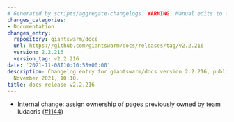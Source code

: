 ```yaml
---
# Generated by scripts/aggregate-changelogs. WARNING: Manual edits to this files will be overwritten.
changes_categories:
- Documentation
changes_entry:
  repository: giantswarm/docs
  url: https://github.com/giantswarm/docs/releases/tag/v2.2.216
  version: 2.2.216
  version_tag: v2.2.216
date: '2021-11-08T10:10:58+00:00'
description: Changelog entry for giantswarm/docs version 2.2.216, published on 08
  November 2021, 10:10.
title: docs release v2.2.216
---
```


- Internal change: assign ownership of pages previously owned by team ludacris ([#1144](https://github.com/giantswarm/docs/pull/1144))

